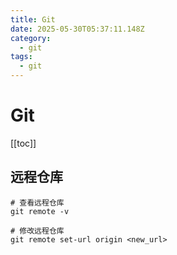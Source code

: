 ```yaml
---
title: Git
date: 2025-05-30T05:37:11.148Z
category:
  - git
tags:
  - git
---
```


# Git
[[toc]]

## 远程仓库
```
# 查看远程仓库
git remote -v

# 修改远程仓库
git remote set-url origin <new_url>
```
